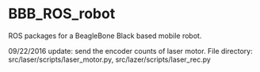 # BBB_ROS_robot
ROS packages for a BeagleBone Black based mobile robot.

09/22/2016 update: send the encoder counts of laser motor. 
File directory: src/laser/scripts/laser_motor.py, src/lazer/scripts/laser_rec.py
